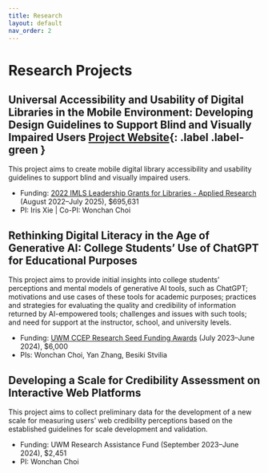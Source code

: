 ```yaml
---
title: Research
layout: default
nav_order: 2
---
```

# Research Projects
## Universal Accessibility and Usability of Digital Libraries in the Mobile Environment: Developing Design Guidelines to Support Blind and Visually Impaired Users [Project Website](https://sites.uwm.edu/bvi/imls-mobile/){: .label .label-green }

This project aims to create mobile digital library accessibility and usability guidelines to support blind and visually impaired users. 
- Funding: [2022 IMLS Leadership Grants for Libraries - Applied Research](https://www.imls.gov/grants/awarded/lg-252289-ols-22) (August 2022–July 2025), $695,631 
- PI: Iris Xie &#124; Co-PI: Wonchan Choi

## Rethinking Digital Literacy in the Age of Generative AI: College Students’ Use of ChatGPT for Educational Purposes
This project aims to provide initial insights into college students’ perceptions and mental models of generative AI tools, such as ChatGPT; motivations and use cases of these tools for academic purposes; practices and strategies for evaluating the quality and credibility of information returned by AI-empowered tools; challenges and issues with such tools; and need for support at the instructor, school, and university levels.
- Funding: [UWM CCEP Research Seed Funding Awards](https://uwm.edu/community-engagement-professions/ccep-announces-research-seed-funding-awards/) (July 2023–June 2024), $6,000
- PIs: Wonchan Choi, Yan Zhang, Besiki Stvilia

## Developing a Scale for Credibility Assessment on Interactive Web Platforms
This project aims to collect preliminary data for the development of a new scale for measuring users’ web credibility perceptions based on the established guidelines for scale development and validation.
- Funding: UWM Research Assistance Fund (September 2023–June 2024), $2,451
- PI: Wonchan Choi
